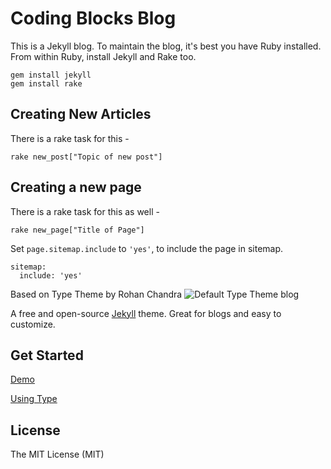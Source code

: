 # Coding Blocks Blog

This is a Jekyll blog. To maintain the blog, it's best you have Ruby installed.
From within Ruby, install Jekyll and Rake too.

```shell
gem install jekyll
gem install rake
```


## Creating New Articles

There is a rake task for this -

```
rake new_post["Topic of new post"]
```

## Creating a new page

There is a rake task for this as well -

```
rake new_page["Title of Page"]
```
Set `page.sitemap.include` to `'yes'`, to include the page in sitemap.
```
sitemap:
  include: 'yes'
```








Based on Type Theme by Rohan Chandra
![Default Type Theme blog](https://cloud.githubusercontent.com/assets/816965/5142407/19742e48-71d6-11e4-8d9d-fdfe010784f0.png)

A free and open-source [Jekyll](http://jekyllrb.com) theme. Great for blogs and easy to customize.

## Get Started

[Demo](https://rohanchandra.github.io/type-theme/)

[Using Type](https://rohanchandra.github.io/project/type/)

## License
The MIT License (MIT)
